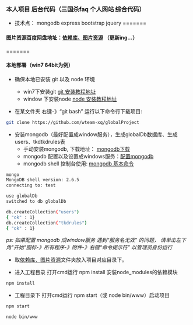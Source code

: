 
### 本人项目 后台代码（三国杀faq 个人网站 综合代码）

* 技术点： mongodb express bootstrap jquery
=======

#### 图片资源百度网盘地址：[依赖库、图片资源](http://pan.baidu.com/s/1kTKeL6Z) （更新ing...）
=======

#### 本地部署（win7 64bit为例）

* 确保本地已安装 git 以及 node 环境
  * win7下安装git [git 安装教程地址](http://wenku.baidu.com/view/533716ddb0717fd5370cdc40)
  * window 下安装node [node 安装教程地址](http://jingyan.baidu.com/article/b0b63dbfca599a4a483070a5.html)

* 在某文件夹 右键-》“git bash” 运行以下命令行下载项目:
```Bash
git clone https://github.com/wteam-xq/globalProject 
```
* 安装mongodb（最好配置成window服务），生成globalDb数据库、生成users、tkdtkdrules表
  * 手动安装mongodb, 下载地址： [mongodb下载](http://pan.baidu.com/s/1qWG5Lr2)
  * mongodb 配置以及设置成windows服务：[配置mongodb](http://blog.csdn.net/liusong0605/article/details/10574863)
  * mongodb shell 控制台使用: [mongodb 基本命令](http://www.cnblogs.com/xusir/archive/2012/12/24/2830957.html)
```Bash
mongo
MongoDB shell version: 2.6.5
connecting to: test

use globalDb
switched to db globalDb

db.createCollection("users")
{ "ok" : 1}
db.createCollection("tkdrules")
{ "ok" : 1}

```
*ps: 如果配置 mongodb 成window服务 遇到“服务名无效” 的问题， 请单击左下角"开始"图标-》所有程序-》附件-》右键“命令提示符” 以管理员身份运行*


* 取[依赖库、图片资源](http://pan.baidu.com/s/1kTKeL6Z)文件夹放入项目对应目录下。

* 进入工程目录 打开cmd运行 npm install 安装node_modules的依赖模块
```Bash
npm install
```

* 工程目录下 打开cmd运行 npm start（或 node bin/www）启动项目
```Bash
npm start
```
```Bash
node bin/www
```